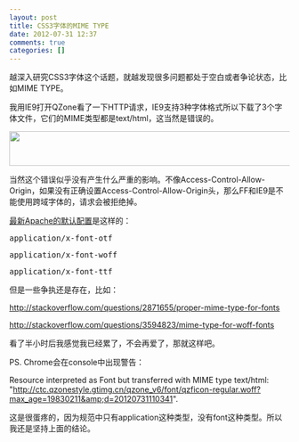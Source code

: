 ```yaml
---
layout: post
title: CSS3字体的MIME TYPE
date: 2012-07-31 12:37
comments: true
categories: []
---
```

越深入研究CSS3字体这个话题，就越发现很多问题都处于空白或者争论状态，比如MIME TYPE。

我用IE9打开QZone看了一下HTTP请求，IE9支持3种字体格式所以下载了3个字体文件，它们的MIME类型都是text/html，这当然是错误的。

<a href="http://yuguo.github.com/blog/files/2012/07/1.png"><img class="aligncenter size-full wp-image-1325" title="1" src="http://yuguo.github.com/blog/files/2012/07/1.png" alt="" width="832" height="62" /></a>

当然这个错误似乎没有产生什么严重的影响。不像Access-Control-Allow-Origin，如果没有正确设置Access-Control-Allow-Origin头，那么FF和IE9是不能使用跨域字体的，请求会被拒绝掉。

<a href="http://svn.apache.org/viewvc/httpd/httpd/branches/2.2.x/docs/conf/mime.types?view=annotate">最新Apache的默认配置</a>是这样的：
<pre>application/x-font-otf</pre>
<pre>application/x-font-woff</pre>
<pre>application/x-font-ttf</pre>
但是一些争执还是存在，比如：

<a href="http://stackoverflow.com/questions/2871655/proper-mime-type-for-fonts">http://stackoverflow.com/questions/2871655/proper-mime-type-for-fonts</a>

<a href="http://stackoverflow.com/questions/3594823/mime-type-for-woff-fonts">http://stackoverflow.com/questions/3594823/mime-type-for-woff-fonts</a>

看了半小时后我感觉我已经累了，不会再爱了，那就这样吧。

PS. Chrome会在console中出现警告：

Resource interpreted as Font but transferred with MIME type text/html: "<a title="http://ctc.qzonestyle.gtimg.cn/qzone_v6/font/qzficon-regular.woff?max_age=19830211&amp;d=20120731110341" href="http://ctc.qzonestyle.gtimg.cn/qzone_v6/font/qzficon-regular.woff?max_age=19830211&amp;d=20120731110341">http://ctc.qzonestyle.gtimg.cn/qzone_v6/font/qzficon-regular.woff?max_age=19830211&amp;d=20120731110341</a>".

这是很蛋疼的，因为规范中只有application这种类型，没有font这种类型。所以我还是坚持上面的结论。
